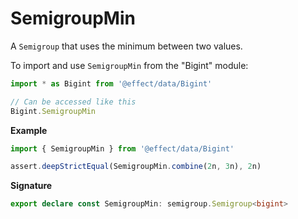 # SemigroupMin

A `Semigroup` that uses the minimum between two values.

To import and use `SemigroupMin` from the "Bigint" module:

```ts
import * as Bigint from '@effect/data/Bigint'

// Can be accessed like this
Bigint.SemigroupMin
```

**Example**

```ts
import { SemigroupMin } from '@effect/data/Bigint'

assert.deepStrictEqual(SemigroupMin.combine(2n, 3n), 2n)
```

**Signature**

```ts
export declare const SemigroupMin: semigroup.Semigroup<bigint>
```
